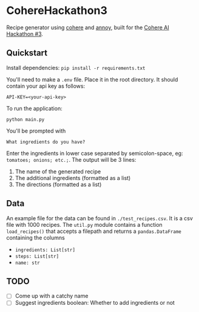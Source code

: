 # CohereHackathon3

Recipe generator using [cohere](https://cohere.ai/) and [annoy](https://github.com/spotify/annoy), built for the [Cohere AI Hackathon #3](https://lablab.ai/event/cohere-ai-hackathon-classify).

## Quickstart

Install dependencies:
`pip install -r requirements.txt`

You'll need to make a `.env` file. Place it in the root directory. It should contain your api key as follows:

`API-KEY=<your-api-key>`

To run the application:

`python main.py`

You'll be prompted with

`What ingredients do you have?`

Enter the ingredients in lower case separated by semicolon-space, eg: `tomatoes; onions; etc.;`. The output will be 3 lines:

1. The name of the generated recipe
2. The additional ingredients (formatted as a list)
3. The directions (formatted as a list)


## Data

An example file for the data can be found in `./test_recipes.csv`. It is a csv file with 1000 recipes.
The `util.py` module contains a function `load_recipes()` that accepts a filepath and returns a `pandas.DataFrame` containing the columns
* `ingredients: List[str]`
* `steps: List[str]`
* `name: str` 


## TODO

- [ ] Come up with a catchy name
- [ ] Suggest ingredients boolean: Whether to add ingredients or not
